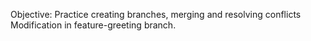 Objective: Practice creating branches, merging and resolving conflicts
Modification in feature-greeting branch.

